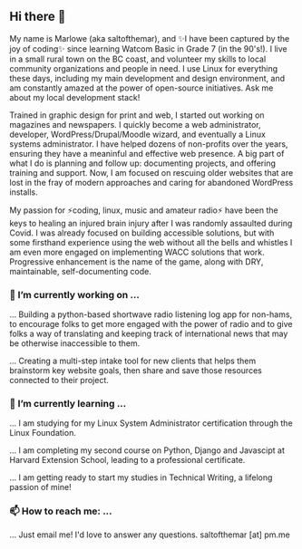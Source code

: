 ## Hi there 👋

My name is Marlowe (aka saltofthemar), and ✨I have been captured by the joy of coding✨ since learning Watcom Basic in Grade 7 (in the 90's!). I live in a small rural town on the BC coast, and volunteer my skills to local community organizations and people in need. I use Linux for everything these days, including my main development and design environment, and am constantly amazed at the power of open-source initiatives. Ask me about my local development stack!

Trained in graphic design for print and web, I started out working on magazines and newspapers. I quickly become a web administrator, developer, WordPress/Drupal/Moodle wizard, and eventually a Linux systems administrator. I have helped dozens of non-profits over the years, ensuring they have a meaninful and effective web presence. A big part of what I do is planning and follow up: documenting projects, and offering training and support. Now, I am focused on rescuing older websites that are lost in the fray of modern approaches and caring for abandoned WordPress installs. 

My passion for ⚡coding, linux, music and amateur radio⚡ have been the keys to healing an injured brain injury after I was randomly assaulted during Covid. I was already focused on building accessible solutions, but with some firsthand experience using the web without all the bells and whistles I am even more engaged on implementing WACC solutions that work. Progressive enhancement is the name of the game, along with DRY, maintainable, self-documenting code.

### 🔭 I’m currently working on ...

... Building a python-based shortwave radio listening log app for non-hams, to encourage folks to get more engaged with the power of radio and to give folks a way of translating and keeping track of international news that may be otherwise inaccessible to them.

... Creating a multi-step intake tool for new clients that helps them brainstorm key website goals, then share and save those resources connected to their project.

### 🌱 I’m currently learning ...

... I am studying for my Linux System Administrator certification through the Linux Foundation.

... I am completing my second course on Python, Django and Javascipt at Harvard Extension School, leading to a professional certificate.

... I am getting ready to start my studies in Technical Writing, a lifelong passion of mine!

### 📫 How to reach me: ...

... Just email me! I'd love to answer any questions. saltofthemar [at] pm.me

<!--
**saltofthemar/saltofthemar** is a ✨ _special_ ✨ repository because its `README.md` (this file) appears on your GitHub profile.

Here are some ideas to get you started:

- 🔭 I’m currently working on ...
- 🌱 I’m currently learning ...
- 👯 I’m looking to collaborate on ...
- 🤔 I’m looking for help with ...
- 💬 Ask me about ...
- 📫 How to reach me: ...
- 😄 Pronouns: ...
- ⚡ Fun fact: ...
-->
